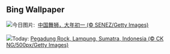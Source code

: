## Bing Wallpaper
![](https://www.bing.com/th?id=OHR.SpringFestival2024_ZH-CN7514007541_UHD.jpg&w=1000)今日图片: &nbsp;[中国舞狮，大年初一 (© SENEZ/Getty Images)](https://www.bing.com/th?id=OHR.SpringFestival2024_ZH-CN7514007541_UHD.jpg)
<br><br/>
![](https://www.bing.com/th?id=OHR.PegadungRocks_EN-US6654823877_UHD.jpg&w=1000)Today: [Pegadung Rock, Lampung, Sumatra, Indonesia (© CK NG/500px/Getty Images)](https://www.bing.com/th?id=OHR.PegadungRocks_EN-US6654823877_UHD.jpg)
<br><br/>
